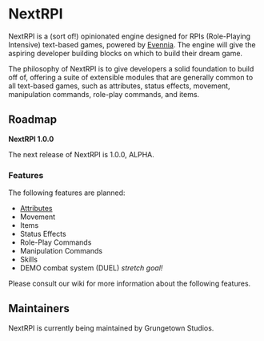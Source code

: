 # NextRPI

NextRPI is a (sort of!) opinionated engine designed for RPIs (Role-Playing Intensive) text-based games, powered by [Evennia](https://www.evennia.com). The engine will give the aspiring developer building blocks on which to build their dream game.

The philosophy of NextRPI is to give developers a solid foundation to build off of, offering a suite of extensible modules that are generally common to all text-based games, such as attributes, status effects, movement, manipulation commands, role-play commands, and items.

## Roadmap

**NextRPI 1.0.0**

The next release of NextRPI is 1.0.0, ALPHA.

### Features
The following features are planned:
* [Attributes](https://github.com/cluebyte/nextrpi/wiki/Attributes)
* Movement
* Items
* Status Effects
* Role-Play Commands
* Manipulation Commands
* Skills
* DEMO combat system (DUEL) *stretch goal!*

Please consult our wiki for more information about the following features.

## Maintainers

NextRPI is currently being maintained by Grungetown Studios.
